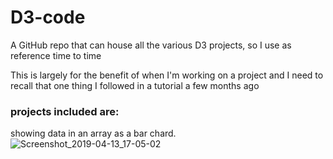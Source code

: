 # D3-code

A GitHub repo that can house all the various D3 projects, so I use as reference time to time

This is largely for the benefit of when I'm working on a project and I need to recall that one thing I followed in a tutorial a few months ago

### projects included are:
showing data in an array as a bar chard.
![Screenshot_2019-04-13_17-05-02](https://user-images.githubusercontent.com/41472850/56082254-8080f980-5e0e-11e9-9a72-b695d87589ee.png)

